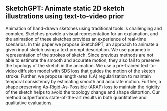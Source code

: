 ## SketchGPT: Animate static 2D sketch illustrations using text-to-video prior

Animation of hand-drawn sketches using traditional tools is challenging and complex. Sketches provide a visual representation for an explanation, and the animation of these sketches provides an experience of real-time scenarios. In this paper we propose SketchGPT, an approach to animate a given input sketch using a text prompt description. We use parametric representation of the strokes of sketch. Since previous methods are not able to estimate the smooth and accurate motion, they also fail to preserve the topology of the sketch in the animation. We use a pre-trained text-to-video diffusion model with SDS loss that guides the motion of the sketch stroke. Further, we propose length-area (LA) regularization to maintain temporal consistency by estimating smooth and accurate motion. Further, a shape preserving As-Rigid-As-Possible (ARAP) loss to maintain the rigidity of the sketch helps to avoid the topology change and shape distortion. Our method outperforms state-of-the-art results in both quantitative and qualitative evaluations.